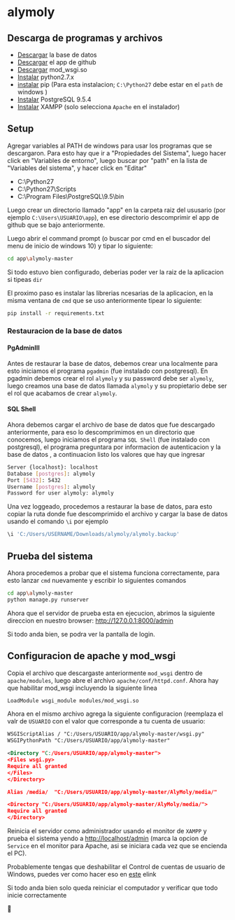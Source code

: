 # alymoly

## Descarga de programas y archivos
* [Descargar](http://archivos.crecelibre.cl/alymoly.zip) la base de datos
* [Descargar](https://github.com/CreceLibre/alymoly/archive/master.zip) el app de github
* [Descargar](https://drive.google.com/file/d/0ByCItVM01v6eZnVnbmRWTlJuZDQ/view) mod_wsgi.so
* [Instalar](https://www.python.org/downloads/) python2.7.x  
* [instalar](https://pip.pypa.io/en/latest/installing/) pip  (Para esta instalacion; `C:\Python27` debe estar en el `path` de windows )
* [Instalar](https://www.postgresql.org/download/windows/) PostgreSQL 9.5.4
* [Instalar](https://www.apachefriends.org/xampp-files/5.5.37/xampp-win32-5.5.37-0-VC11-installer.exe) XAMPP (solo selecciona `Apache` en el instalador)

## Setup

Agregar variables al PATH de windows para usar los programas que se descargaron. Para esto hay que ir a "Propiedades del Sistema", luego hacer click en "Variables de entorno", luego buscar por "path" en la lista de "Variables del sistema", y hacer click en "Editar"
* C:\Python27
* C:\Python27\Scripts
* C:\Program Files\PostgreSQL\9.5\bin

Luego crear un directorio llamado "app" en la carpeta raiz del ususario (por ejemplo `C:\Users\USUARIO\app`), en ese directorio descomprimir el app de github que se bajo anteriormente.

Luego abrir el command prompt (o buscar por cmd en el buscador del menu de inicio de windows 10) y tipar lo siguiente:
```bash
cd app\alymoly-master
```
Si todo estuvo bien configurado, deberias poder ver la raiz de la aplicacion si tipeas `dir`

El proximo paso es instalar las librerias ncesarias de la aplicacion, en la misma ventana de `cmd` que se uso anteriormente tipear lo siguiente:
```bash
pip install -r requirements.txt
```
### Restauracion de la base de datos
#### PgAdminIII
Antes de restaurar la base de datos, debemos crear una localmente para esto iniciamos el programa `pgadmin` (fue instalado con postgresql).
En pgadmin debemos crear el rol `alymoly` y su password debe ser `alymoly`, luego creamos una base de datos llamada `alymoly` y su propietario debe ser el rol que acabamos de crear `alymoly`.
#### SQL Shell
Ahora debemos cargar el archivo de base de datos que fue descargado anteriormente, para eso lo descomprimimos en un directorio que conocemos, luego iniciamos el programa `SQL Shell`  (fue instalado con postgresql), el programa preguntara por informacion de autenticacion y la base de datos , a continuacion listo los valores que hay que ingresar
```bash
Server {localhost}: localhost
Database [postgres]: alymoly
Port [5432]: 5432
Username [postgres]: alymoly
Password for user alymoly: alymoly
```
Una vez loggeado, procedemos a restaurar la base de datos, para esto copiar la ruta donde fue descomprimido el archivo y cargar la base de datos usando el comando `\i` por ejemplo
```bash
\i 'C:/Users/USERNAME/Downloads/alymoly/alymoly.backup'
```

## Prueba del sistema

Ahora procedemos a probar que el sistema funciona correctamente, para esto lanzar `cmd` nuevamente y escribir lo siguientes comandos
```bash
cd app\alymoly-master
python manage.py runserver
```

Ahora que el servidor de prueba esta en ejecucion, abrimos la siguiente direccion en nuestro browser: http://127.0.0.1:8000/admin

Si todo anda bien, se podra ver la pantalla de login.

## Configuracion de apache y mod_wsgi
Copia el archivo que descargaste anteriormente `mod_wsgi` dentro de `apache/modules`, luego abre el archivo `apache/conf/httpd.conf`. Ahora hay que habilitar mod_wsgi incluyendo la siguiente linea
```xml
LoadModule wsgi_module modules/mod_wsgi.so
```
Ahora en el mismo archivo agrega la siguiente configuracion (reemplaza el valr de `USUARIO` con el valor que corresponde a tu cuenta de usuario:
```xml
WSGIScriptAlias / "C:/Users/USUARIO/app/alymoly-master/wsgi.py"
WSGIPythonPath "C:/Users/USUARIO/app/alymoly-master"

<Directory "C:/Users/USUARIO/app/alymoly-master">
<Files wsgi.py>
Require all granted
</Files>
</Directory>

Alias /media/  "C:/Users/USUARIO/app/alymoly-master/AlyMoly/media/"

<Directory "C:/Users/USUARIO/app/alymoly-master/AlyMoly/media/">
Require all granted
</Directory>

```

Reinicia el servidor como administrador usando el monitor de `XAMPP` y prueba el sistema yendo a [http://localhost/admin](http://localhost/admin) (marca la opcion de `Service` en el monitor para Apache, asi se iniciara cada vez que se encienda el PC). 

Probablemente tengas que deshabilitar el Control de cuentas de usuario de Windows, puedes ver como hacer eso en [este](http://www.howtogeek.com/howto/windows-vista/disable-user-account-control-uac-the-easy-way-on-windows-vista/) elink

Si todo anda bien solo queda reiniciar el computador y verificar que todo inicie correctamente

:sushi:
